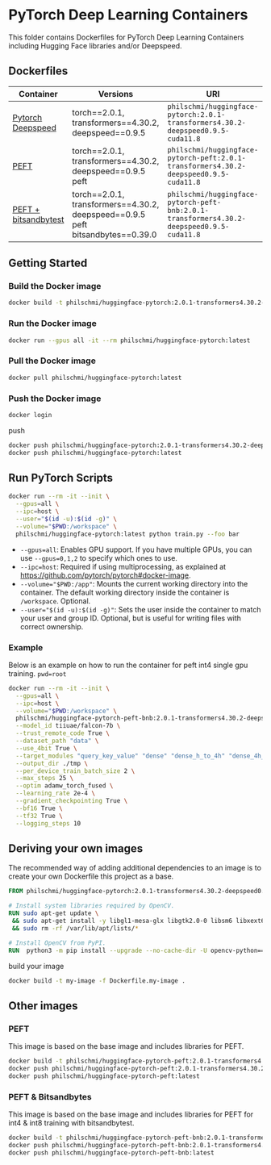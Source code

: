 # PyTorch Deep Learning Containers

This folder contains Dockerfiles for PyTorch Deep Learning Containers including Hugging Face libraries and/or Deepspeed. 

## Dockerfiles

| Container                                     | Versions                                                                       | URI                                                                                       |
| --------------------------------------------- | ------------------------------------------------------------------------------ | ----------------------------------------------------------------------------------------- |
| [Pytorch Deepspeed](./Dockerfile)             | torch==2.0.1, transformers==4.30.2, deepspeed==0.9.5                           | `philschmi/huggingface-pytorch:2.0.1-transformers4.30.2-deepspeed0.9.5-cuda11.8`          |
| [PEFT](./Dockerfile.peft)                     | torch==2.0.1, transformers==4.30.2, deepspeed==0.9.5 peft                      | `philschmi/huggingface-pytorch-peft:2.0.1-transformers4.30.2-deepspeed0.9.5-cuda11.8`     |
| [PEFT + bitsandbytest](./Dockerfile.peft_bnb) | torch==2.0.1, transformers==4.30.2, deepspeed==0.9.5 peft bitsandbytes==0.39.0 | `philschmi/huggingface-pytorch-peft-bnb:2.0.1-transformers4.30.2-deepspeed0.9.5-cuda11.8` |

## Getting Started

### Build the Docker image

```bash
docker build -t philschmi/huggingface-pytorch:2.0.1-transformers4.30.2-deepspeed0.9.5-cuda11.8 -t philschmi/huggingface-pytorch:latest  -f Dockerfile .
```

### Run the Docker image

```bash
docker run --gpus all -it --rm philschmi/huggingface-pytorch:latest
```

### Pull the Docker image

```bash
docker pull philschmi/huggingface-pytorch:latest
```

### Push the Docker image

```bash
docker login 
```


push 
```bash
docker push philschmi/huggingface-pytorch:2.0.1-transformers4.30.2-deepspeed0.9.5-cuda11.8
docker push philschmi/huggingface-pytorch:latest
```



## Run PyTorch Scripts

```bash
docker run --rm -it --init \
  --gpus=all \
  --ipc=host \
  --user="$(id -u):$(id -g)" \
  --volume="$PWD:/workspace" \
  philschmi/huggingface-pytorch:latest python train.py --foo bar
```

* `--gpus=all`: Enables GPU support. If you have multiple GPUs, you can use
  `--gpus=0,1,2` to specify which ones to use.
* `--ipc=host`: Required if using multiprocessing, as explained at
  https://github.com/pytorch/pytorch#docker-image.
* `--volume="$PWD:/app"`: Mounts the current working directory into the container.
  The default working directory inside the container is `/workspace`. Optional.
* `--user="$(id -u):$(id -g)"`: Sets the user inside the container to match your
  user and group ID. Optional, but is useful for writing files with correct
  ownership.

### Example 

Below is an example on how to run the container for peft int4 single gpu training. `pwd=root`

  
```bash
docker run --rm -it --init \
  --gpus=all \
  --ipc=host \
  --volume="$PWD:/workspace" \
  philschmi/huggingface-pytorch-peft-bnb:2.0.1-transformers4.30.2-deepspeed0.9.5-cuda11.8 python training/scripts/run_clm_fsdp_lora.py \
  --model_id tiiuae/falcon-7b \
  --trust_remote_code True \
  --dataset_path "data" \
  --use_4bit True \
  --target_modules "query_key_value" "dense" "dense_h_to_4h" "dense_4h_to_h" \
  --output_dir ./tmp \
  --per_device_train_batch_size 2 \
  --max_steps 25 \
  --optim adamw_torch_fused \
  --learning_rate 2e-4 \
  --gradient_checkpointing True \
  --bf16 True \
  --tf32 True \
  --logging_steps 10
```

## Deriving your own images

The recommended way of adding additional dependencies to an image is to create
your own Dockerfile this project as a base.

```dockerfile
FROM philschmi/huggingface-pytorch:2.0.1-transformers4.30.2-deepspeed0.9.5-cuda11.8

# Install system libraries required by OpenCV.
RUN sudo apt-get update \
 && sudo apt-get install -y libgl1-mesa-glx libgtk2.0-0 libsm6 libxext6 \
 && sudo rm -rf /var/lib/apt/lists/*

# Install OpenCV from PyPI.
RUN  python3 -m pip install --upgrade --no-cache-dir -U opencv-python==4.5.1.48
```

build your image

```bash
docker build -t my-image -f Dockerfile.my-image .
```

## Other images 

### PEFT 

This image is based on the base image and includes libraries for PEFT. 

```bash
docker build -t philschmi/huggingface-pytorch-peft:2.0.1-transformers4.30.2-deepspeed0.9.5-cuda11.8 -t philschmi/huggingface-pytorch-peft:latest  -f Dockerfile.peft .
docker push philschmi/huggingface-pytorch-peft:2.0.1-transformers4.30.2-deepspeed0.9.5-cuda11.8
docker push philschmi/huggingface-pytorch-peft:latest
```

### PEFT & Bitsandbytes

This image is based on the base image and includes libraries for PEFT for int4 & int8 training with bitsandbytest. 

```bash
docker build -t philschmi/huggingface-pytorch-peft-bnb:2.0.1-transformers4.30.2-deepspeed0.9.5-cuda11.8 -t philschmi/huggingface-pytorch-peft-bnb:latest  -f Dockerfile.peft_bnb .
docker push philschmi/huggingface-pytorch-peft-bnb:2.0.1-transformers4.30.2-deepspeed0.9.5-cuda11.8
docker push philschmi/huggingface-pytorch-peft-bnb:latest
```